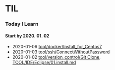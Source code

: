 # TIL
### Today I Learn
#### Start by 2020. 01. 02

- 2020-01-06 [tool/docker/Install_for_Centos7](https://github.com/changki/TIL/blob/master/tool/docker/Install_for_Centos7.md)
- 2020-01-03 [tool/ssh/ConnectWithoutPassword](https://github.com/changki/TIL/blob/master/tool/ssh/01.ConnectWithoutPassword.md)
- 2020-01-02 [tool/version_control/Git Clone](https://github.com/changki/TIL/blob/master/tool/version_control/02.git_clone.md),
[TOOL/IDE/Eclipse/01.install.md](https://github.com/changki/TIL/blob/master/tool/IDE/Eclipse/01.Install.md)

